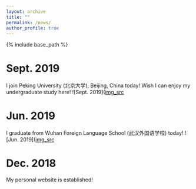 ```yaml
---
layout: archive
title: ""
permalink: /news/
author_profile: true
---
```


{% include base_path %}


Sept. 2019
======
I join Peking University (北京大学), Beijing, China today! Wish I can enjoy my undergraduate study here!
![Sept. 2019]([img_src](https://yuyue11443.github.io/images/Sept.2019.png)

Jun. 2019
======
I graduate from Wuhan Foreign Language School (武汉外国语学校) today!
![Jun. 2019]([img_src](https://yuyue11443.github.io/images/Jun.2019.png)
  
Dec. 2018
======
My personal website is established!
